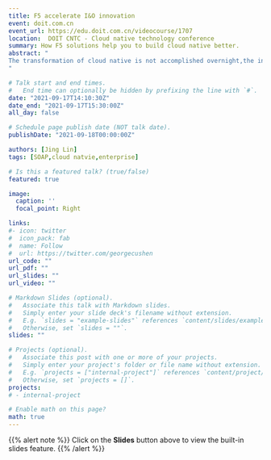 ```yaml
---
title: F5 accelerate I&O innovation
event: doit.com.cn
event_url: https://edu.doit.com.cn/videocourse/1707
location:  DOIT CNTC - Cloud native technology conference
summary: How F5 solutions help you to build cloud native better.
abstract: "
The transformation of cloud native is not accomplished overnight,the infrastructure needs to be integrated with cloud native architecture.
"

# Talk start and end times.
#   End time can optionally be hidden by prefixing the line with `#`.
date: "2021-09-17T14:10:30Z"
date_end: "2021-09-17T15:30:00Z"
all_day: false

# Schedule page publish date (NOT talk date).
publishDate: "2021-09-18T00:00:00Z"

authors: [Jing Lin]
tags: [SOAP,cloud natvie,enterprise]

# Is this a featured talk? (true/false)
featured: true

image:
  caption: ''
  focal_point: Right

links:
#- icon: twitter
#  icon_pack: fab
#  name: Follow
#  url: https://twitter.com/georgecushen
url_code: ""
url_pdf: ""
url_slides: ""
url_video: ""

# Markdown Slides (optional).
#   Associate this talk with Markdown slides.
#   Simply enter your slide deck's filename without extension.
#   E.g. `slides = "example-slides"` references `content/slides/example-slides.md`.
#   Otherwise, set `slides = ""`.
slides: ""

# Projects (optional).
#   Associate this post with one or more of your projects.
#   Simply enter your project's folder or file name without extension.
#   E.g. `projects = ["internal-project"]` references `content/project/deep-learning/index.md`.
#   Otherwise, set `projects = []`.
projects:
# - internal-project

# Enable math on this page?
math: true
---
```


{{% alert note %}}
Click on the **Slides** button above to view the built-in slides feature.
{{% /alert %}}

